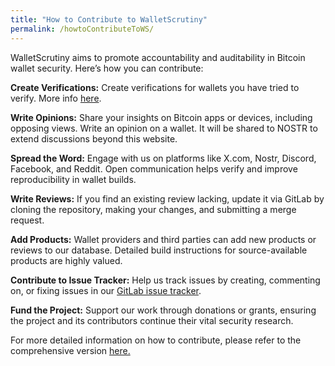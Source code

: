 ```yaml
---
title: "How to Contribute to WalletScrutiny"
permalink: /howtoContributeToWS/
---
```


WalletScrutiny aims to promote accountability and auditability in Bitcoin wallet security. Here’s how you can contribute:

**Create Verifications:** Create verifications for wallets you have tried to verify. More info [here](/verifications/).

**Write Opinions:** Share your insights on Bitcoin apps or devices, including opposing views. Write an opinion on a wallet. It will be shared to NOSTR to extend discussions beyond this website.

**Spread the Word:** Engage with us on platforms like X.com, Nostr, Discord, Facebook, and Reddit. Open communication helps verify and improve reproducibility in wallet builds.

**Write Reviews:** If you find an existing review lacking, update it via GitLab by cloning the repository, making your changes, and submitting a merge request.

**Add Products:** Wallet providers and third parties can add new products or reviews to our database. Detailed build instructions for source-available products are highly valued.

**Contribute to Issue Tracker:** Help us track issues by creating, commenting on, or fixing issues in our [GitLab issue tracker](https://gitlab.com/walletscrutiny/walletScrutinyCom/-/issues).

**Fund the Project:** Support our work through donations or grants, ensuring the project and its contributors continue their vital security research.

For more detailed information on how to contribute, please refer to the comprehensive version [here.](https://gitlab.com/walletscrutiny/walletScrutinyCom/-/wikis/How-to-Contribute-to-WalletScrutiny)